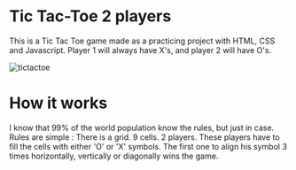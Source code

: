 # Tic Tac-Toe 2 players
This is a Tic Tac Toe game made as a practicing project with HTML, CSS and Javascript. Player 1 will always have X's, and player 2 will have O's.

![tictactoe](https://user-images.githubusercontent.com/90429463/158864214-9f6ae52b-a932-416b-a3e9-2f6726e28b8d.jpg)

# How it works
I know that 99% of the world population know the rules, but just in case. Rules are simple : There is a grid. 9 cells. 2 players. These players have to fill the cells with either 'O' or 'X' symbols. The first one to align his symbol 3 times horizontally, vertically or diagonally wins the game. 
